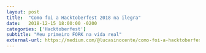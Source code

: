 ```yaml
---
layout: post
title:  "Como foi a Hacktoberfest 2018 na ilegra"
date:   2018-12-15 18:00:00 -0200
categories: ['Hacktoberfest']
subtitle: "Meu primeiro FORK na vida real"
external-url: https://medium.com/@lucasinocente/como-foi-a-hacktoberfest-2018-na-ilegra-185457090785
---
```



